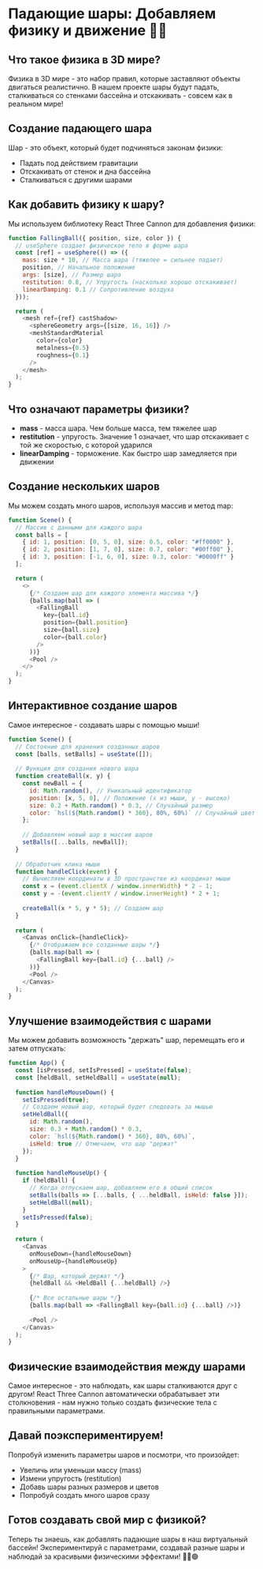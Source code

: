 # Падающие шары: Добавляем физику и движение 🔴🔵

## Что такое физика в 3D мире?

Физика в 3D мире - это набор правил, которые заставляют объекты двигаться реалистично. В нашем проекте шары будут падать, сталкиваться со стенками бассейна и отскакивать - совсем как в реальном мире!

## Создание падающего шара

Шар - это объект, который будет подчиняться законам физики:
- Падать под действием гравитации
- Отскакивать от стенок и дна бассейна
- Сталкиваться с другими шарами

## Как добавить физику к шару?

Мы используем библиотеку React Three Cannon для добавления физики:

```javascript
function FallingBall({ position, size, color }) {
  // useSphere создает физическое тело в форме шара
  const [ref] = useSphere(() => ({
    mass: size * 10, // Масса шара (тяжелее = сильнее падает)
    position, // Начальное положение
    args: [size], // Размер шара
    restitution: 0.8, // Упругость (насколько хорошо отскакивает)
    linearDamping: 0.1 // Сопротивление воздуха
  }));

  return (
    <mesh ref={ref} castShadow>
      <sphereGeometry args={[size, 16, 16]} />
      <meshStandardMaterial 
        color={color} 
        metalness={0.5} 
        roughness={0.1} 
      />
    </mesh>
  );
}
```

## Что означают параметры физики?

- **mass** - масса шара. Чем больше масса, тем тяжелее шар
- **restitution** - упругость. Значение 1 означает, что шар отскакивает с той же скоростью, с которой ударился
- **linearDamping** - торможение. Как быстро шар замедляется при движении

## Создание нескольких шаров

Мы можем создать много шаров, используя массив и метод map:

```javascript
function Scene() {
  // Массив с данными для каждого шара
  const balls = [
    { id: 1, position: [0, 5, 0], size: 0.5, color: "#ff0000" },
    { id: 2, position: [1, 7, 0], size: 0.7, color: "#00ff00" },
    { id: 3, position: [-1, 6, 0], size: 0.3, color: "#0000ff" }
  ];

  return (
    <>
      {/* Создаем шар для каждого элемента массива */}
      {balls.map(ball => (
        <FallingBall 
          key={ball.id}
          position={ball.position}
          size={ball.size}
          color={ball.color}
        />
      ))}
      <Pool />
    </>
  );
}
```

## Интерактивное создание шаров

Самое интересное - создавать шары с помощью мыши!

```javascript
function Scene() {
  // Состояние для хранения созданных шаров
  const [balls, setBalls] = useState([]);
  
  // Функция для создания нового шара
  function createBall(x, y) {
    const newBall = {
      id: Math.random(), // Уникальный идентификатор
      position: [x, 5, 0], // Положение (x из мыши, y - высоко)
      size: 0.2 + Math.random() * 0.3, // Случайный размер
      color: `hsl(${Math.random() * 360}, 80%, 60%)` // Случайный цвет
    };
    
    // Добавляем новый шар в массив шаров
    setBalls([...balls, newBall]);
  }
  
  // Обработчик клика мыши
  function handleClick(event) {
    // Вычисляем координаты в 3D пространстве из координат мыши
    const x = (event.clientX / window.innerWidth) * 2 - 1;
    const y = -(event.clientY / window.innerHeight) * 2 + 1;
    
    createBall(x * 5, y * 5); // Создаем шар
  }
  
  return (
    <Canvas onClick={handleClick}>
      {/* Отображаем все созданные шары */}
      {balls.map(ball => (
        <FallingBall key={ball.id} {...ball} />
      ))}
      <Pool />
    </Canvas>
  );
}
```

## Улучшение взаимодействия с шарами

Мы можем добавить возможность "держать" шар, перемещать его и затем отпускать:

```javascript
function App() {
  const [isPressed, setIsPressed] = useState(false);
  const [heldBall, setHeldBall] = useState(null);
  
  function handleMouseDown() {
    setIsPressed(true);
    // Создаем новый шар, который будет следовать за мышью
    setHeldBall({
      id: Math.random(),
      size: 0.3 + Math.random() * 0.3,
      color: `hsl(${Math.random() * 360}, 80%, 60%)`,
      isHeld: true // Отмечаем, что шар "держат"
    });
  }
  
  function handleMouseUp() {
    if (heldBall) {
      // Когда отпускаем шар, добавляем его в общий список
      setBalls(balls => [...balls, { ...heldBall, isHeld: false }]);
      setHeldBall(null);
    }
    setIsPressed(false);
  }
  
  return (
    <Canvas
      onMouseDown={handleMouseDown}
      onMouseUp={handleMouseUp}
    >
      {/* Шар, который держат */}
      {heldBall && <HeldBall {...heldBall} />}
      
      {/* Все остальные шары */}
      {balls.map(ball => <FallingBall key={ball.id} {...ball} />)}
      
      <Pool />
    </Canvas>
  );
}
```

## Физические взаимодействия между шарами

Самое интересное - это наблюдать, как шары сталкиваются друг с другом! React Three Cannon автоматически обрабатывает эти столкновения - нам нужно только создать физические тела с правильными параметрами.

## Давай поэкспериментируем!

Попробуй изменить параметры шаров и посмотри, что произойдет:
- Увеличь или уменьши массу (mass)
- Измени упругость (restitution)
- Добавь шары разных размеров и цветов
- Попробуй создать много шаров сразу

## Готов создавать свой мир с физикой?

Теперь ты знаешь, как добавлять падающие шары в наш виртуальный бассейн! Экспериментируй с параметрами, создавай разные шары и наблюдай за красивыми физическими эффектами! 🔴🔵🟢